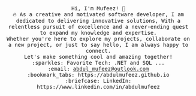 <p align="center">
  <samp>
    Hi, I'm Mufeez! 👋 <br>
    🔥 As a creative and motivated software developer, I am dedicated to delivering innovative solutions,
    With a relentless pursuit of excellence and a never-ending quest to expand my knowledge and expertise. <br> 
    Whether you're here to explore my projects, collaborate on a new project, or just to say hello, I am always happy to connect.  <br>
    Let's make something cool and amazing together!  <br>
    :sparkles: Favorite Tech: .NET and SQL ... <br>
    <!-- :email:	abdul_mufeez@outlook.com <br> -->
    :email:	<a href="mailto:abdul_mufeez@outlook.com">abdul_mufeez@outlook.com</a> <br>
    :bookmark_tabs: https://abdulmufeez.github.io <br> 
    :briefcase: LinkedIn: https://www.linkedin.com/in/abdulmufeez <br>
    <!-- <a href="https://1drv.ms/b/s!AqDKTzEnce3yhmcvx5trTg4HU6OP?e=peveMB">📄 Resume</a> -->
  </samp>
</p>

<!--
**abdulmufeez/abdulmufeez** is a ✨ _special_ ✨ repository because its `README.md` (this file) appears on your GitHub profile.

Here are some ideas to get you started:

- 🔭 I’m currently working on ...
- 🌱 I’m currently learning ...
- 👯 I’m looking to collaborate on ...
- 🤔 I’m looking for help with ...
- 💬 Ask me about ...
- 📫 How to reach me: ...
- 😄 Pronouns: ...
- ⚡ Fun fact: ...
-->

